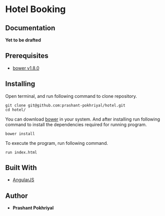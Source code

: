 # Hotel Booking

## Documentation

**Yet to be drafted**

## Prerequisites
- [bower v1.8.0](https://bower.io/)

## Installing
Open terminal, and run following command to clone repository.
```
git clone git@github.com:prashant-pokhriyal/hotel.git
cd hotel/
```
You can download [bower](https://bower.io/) in your system. And after installing run following command to install the dependencies required for running program.
```
bower install
```
To execute the program, run following command.
```
run index.html
```

## Built With

* [AngularJS](https://angularjs.org/)


## Author

* **Prashant Pokhriyal**
